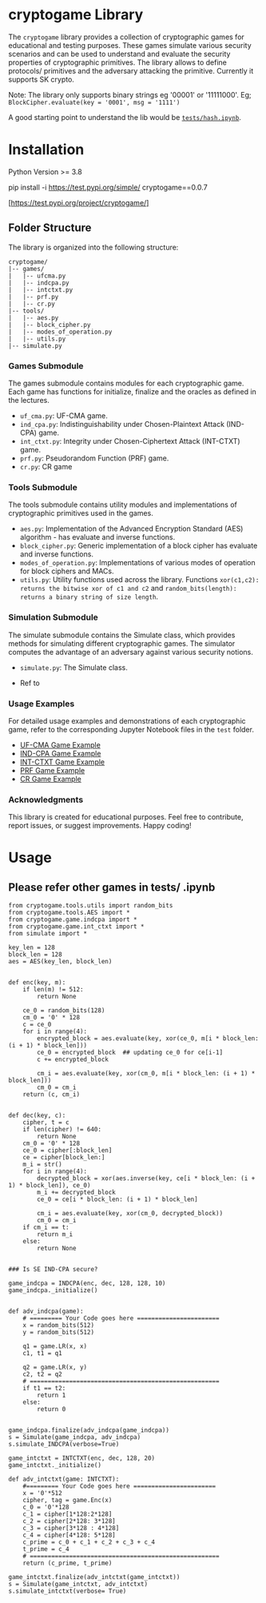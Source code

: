 
# cryptogame Library

The `cryptogame` library provides a collection of cryptographic games for educational and testing purposes. These games simulate various security scenarios and can be used to understand and evaluate the security properties of cryptographic primitives. The library allows to define protocols/ primitives and the adversary attacking the primitive. Currently it supports SK crypto. 


Note: The library only supports binary strings eg '00001' or '11111000'. 
Eg; `BlockCipher.evaluate(key = '0001', msg = '1111')`

A good starting point to understand the lib would be [`tests/hash.ipynb`](/src/test/mac.ipynb). 

# Installation

Python Version >= 3.8

pip install -i https://test.pypi.org/simple/ cryptogame==0.0.7

[https://test.pypi.org/project/cryptogame/]


## Folder Structure

The library is organized into the following structure:

```plaintext
cryptogame/
|-- games/
|   |-- ufcma.py
|   |-- indcpa.py
|   |-- intctxt.py
|   |-- prf.py
|   |-- cr.py
|-- tools/
|   |-- aes.py
|   |-- block_cipher.py
|   |-- modes_of_operation.py
|   |-- utils.py
|-- simulate.py
```

### Games Submodule

The games submodule contains modules for each cryptographic game. Each game has functions for initialize, finalize and the oracles as defined in the lectures. 

- `uf_cma.py`: UF-CMA game.
- `ind_cpa.py`: Indistinguishability under Chosen-Plaintext Attack (IND-CPA) game.
- `int_ctxt.py`: Integrity under Chosen-Ciphertext Attack (INT-CTXT) game.
- `prf.py`: Pseudorandom Function (PRF) game.
- `cr.py`: CR game

### Tools Submodule

The tools submodule contains utility modules and implementations of cryptographic primitives used in the games.

- `aes.py`: Implementation of the Advanced Encryption Standard (AES) algorithm - has evaluate and inverse functions. 
- `block_cipher.py`: Generic implementation of a block cipher has evaluate and inverse functions. 
- `modes_of_operation.py`: Implementations of various modes of operation for block ciphers and MACs. 
- `utils.py`: Utility functions used across the library. Functions `xor(c1,c2): returns the bitwise xor of c1 and c2` and `random_bits(length): returns a binary string of size length`.

### Simulation Submodule

The simulate submodule contains the Simulate class, which provides methods for simulating different cryptographic games. The simulator computes the advantage of an adversary against various security notions.

- `simulate.py`: The Simulate class.

- Ref to 


### Usage Examples

For detailed usage examples and demonstrations of each cryptographic game, refer to the corresponding Jupyter Notebook files in the `test` folder.

- [UF-CMA Game Example](/src/test/mac.ipynb)
- [IND-CPA Game Example](/src/test/indcpa.ipynb)
- [INT-CTXT Game Example](/src/test/intctxt.ipynb)
- [PRF Game Example](/src/test/prf.ipynb)
- [CR Game Example](/src/test/hash.ipynb)

### Acknowledgments

This library is created for educational purposes. Feel free to contribute, report issues, or suggest improvements. Happy coding!


# Usage
## Please refer other games in tests/ .ipynb
```
from cryptogame.tools.utils import random_bits
from cryptogame.tools.AES import *
from cryptogame.game.indcpa import *
from cryptogame.game.int_ctxt import *
from simulate import *

key_len = 128
block_len = 128
aes = AES(key_len, block_len)


def enc(key, m):
	if len(m) != 512:
		return None

	ce_0 = random_bits(128)
	cm_0 = '0' * 128
	c = ce_0
	for i in range(4):
		encrypted_block = aes.evaluate(key, xor(ce_0, m[i * block_len: (i + 1) * block_len]))
		ce_0 = encrypted_block  ## updating ce_0 for ce[i-1]
		c += encrypted_block

		cm_i = aes.evaluate(key, xor(cm_0, m[i * block_len: (i + 1) * block_len]))
		cm_0 = cm_i
	return (c, cm_i)


def dec(key, c):
	cipher, t = c
	if len(cipher) != 640:
		return None
	cm_0 = '0' * 128
	ce_0 = cipher[:block_len]
	ce = cipher[block_len:]
	m_i = str()
	for i in range(4):
		decrypted_block = xor(aes.inverse(key, ce[i * block_len: (i + 1) * block_len]), ce_0)
		m_i += decrypted_block
		ce_0 = ce[i * block_len: (i + 1) * block_len]

		cm_i = aes.evaluate(key, xor(cm_0, decrypted_block))
		cm_0 = cm_i
	if cm_i == t:
		return m_i
	else:
		return None


### Is SE IND-CPA secure?

game_indcpa = INDCPA(enc, dec, 128, 128, 10)
game_indcpa._initialize()


def adv_indcpa(game):
	# ========= Your Code goes here =======================
	x = random_bits(512)
	y = random_bits(512)

	q1 = game.LR(x, x)
	c1, t1 = q1

	q2 = game.LR(x, y)
	c2, t2 = q2
	# =====================================================
	if t1 == t2:
		return 1
	else:
		return 0


game_indcpa.finalize(adv_indcpa(game_indcpa))
s = Simulate(game_indcpa, adv_indcpa)
s.simulate_INDCPA(verbose=True)

game_intctxt = INTCTXT(enc, dec, 128, 20)
game_intctxt._initialize()

def adv_intctxt(game: INTCTXT):
	#========= Your Code goes here =======================
	x = '0'*512
	cipher, tag = game.Enc(x)
	c_0 = '0'*128
	c_1 = cipher[1*128:2*128]
	c_2 = cipher[2*128: 3*128]
	c_3 = cipher[3*128 : 4*128]
	c_4 = cipher[4*128: 5*128]
	c_prime = c_0 + c_1 + c_2 + c_3 + c_4
	t_prime = c_4
	# =====================================================
	return (c_prime, t_prime)

game_intctxt.finalize(adv_intctxt(game_intctxt))
s = Simulate(game_intctxt, adv_intctxt)
s.simulate_intctxt(verbose= True)
```
